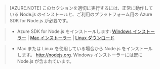 > [AZURE.NOTE]
> このセクションを適切に実行するには、正常に動作している Node.js のインストールと、ご利用のプラットフォーム用の Azure SDK for Node.js が必要です。

>* Azure SDK for Node.js をインストールします: <a href="http://go.microsoft.com/fwlink/?LinkId=254279">Windows インストーラー</a> | <a href="http://go.microsoft.com/fwlink/?LinkId=253471">Mac インストーラー</a> | <a href="http://go.microsoft.com/fwlink/?LinkId=253472">Linux ダウンロード</a></li>

>* Mac または Linux を使用している場合から Node.js をインストールします。 <a href="http://nodejs.org">http://nodejs.org</a>. Windows インストーラーには既に Node.js が含まれています。



